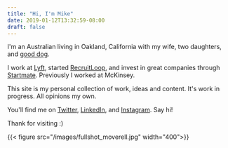 ```yaml
---
title: "Hi, I'm Mike"
date: 2019-01-12T13:32:59-08:00
draft: false
---
```

I'm an Australian living in Oakland, California with my wife, two daughters, and [good dog](https://www.instagram.com/p/Bs1lxcUn9jTGzlR-lZ0sSU3KbXZLjUYTb3i7nw0/).

I work at [Lyft](http://lyft.com), started [RecruitLoop](http://recruitloop.com), and invest in great companies through [Startmate](http://startmate.com.au). Previously I worked at McKinsey.

This site is my personal collection of work, ideas and content. It's work in progress. All opinions my own.

You'll find me on [Twitter](http://twitter.com/mboverell), [LinkedIn](http://linkedin.com/in/michaeloverell), and [Instagram](http://instagram.com/mboverell). Say hi!

Thank for visiting :)

{{< figure src="/images/fullshot_moverell.jpg" width="400">}}
